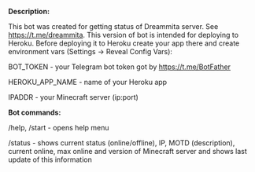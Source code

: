 <b>Description:</b>

This bot was created for getting status of Dreammita server. See https://t.me/dreammita.
This version of bot is intended for deploying to Heroku.
Before deploying it to Heroku create your app there and create environment vars (Settings -> Reveal Config Vars): 

BOT_TOKEN - your Telegram bot token got by https://t.me/BotFather

HEROKU_APP_NAME - name of your Heroku app

IPADDR - your Minecraft server (ip:port)

<b>Bot commands:</b>

/help, /start - opens help menu

/status - shows current status (online/offline), IP, MOTD (description), current online, max online and version of Minecraft server and shows last update of this information

